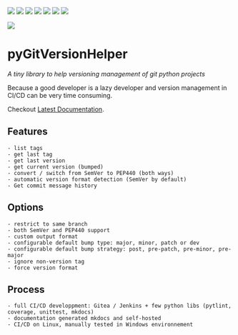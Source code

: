 ![](https://chacha.ddns.net/jenkins/buildStatus/icon?subject=status&status=active&color=seagreen)
![](https://chacha.ddns.net/jenkins/buildStatus/icon?subject=doc&status=MkDocs&color=blue)
![](https://chacha.ddns.net/jenkins/buildStatus/icon?subject=jenkins-unittest&job={{repository}}-{{branch}})
![](https://chacha.ddns.net/jenkins/buildStatus/icon?job={{repository}}-{{branch}}&build=0&config=coverage)
![](https://chacha.ddns.net/jenkins/buildStatus/icon?job={{repository}}-{{branch}}&build=0&config=maintainability)
![](https://chacha.ddns.net/jenkins/buildStatus/icon?job={{repository}}-{{branch}}&build=0&config=quality)
![](https://chacha.ddns.net/jenkins/buildStatus/icon?subject=licence&status=CC%20BY-NC-SA%204.0&color=teal)

![](docs-static/Library.jpg)

# pyGitVersionHelper

_A tiny library to help versioning management of git python projects_ 

Because a good developer is a lazy developer and version management in CI/CD can be very time consuming.

Checkout [Latest Documentation](https://chacha.ddns.net/mkdocs-web/chacha/pygitversionhelper/{{branch}}/latest/).

## Features
    - list tags
    - get last tag 
    - get last version
    - get current version (bumped)
    - convert / switch from SemVer to PEP440 (both ways)
    - automatic version format detection (SemVer by default)
    - Get commit message history

## Options
    - restrict to same branch
    - both SemVer and PEP440 support
    - custom output format
    - configurable default bump type: major, minor, patch or dev
    - configurable default bump strategy: post, pre-patch, pre-minor, pre-major
    - ignore non-version tag
    - force version format

## Process
    - full CI/CD developpment: Gitea / Jenkins + few python libs (pytlint, coverage, unittest, mkdocs)
    - documentation generated mkdocs and self-hosted
    - CI/CD on Linux, manually tested in Windows environnement